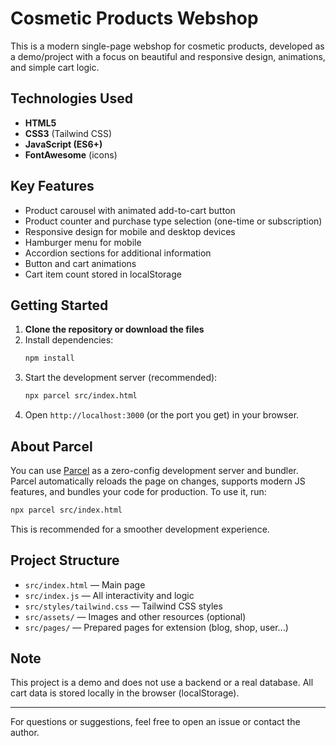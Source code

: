 # Cosmetic Products Webshop

This is a modern single-page webshop for cosmetic products, developed as a demo/project with a focus on beautiful and responsive design, animations, and simple cart logic.

## Technologies Used

- **HTML5**
- **CSS3** (Tailwind CSS)
- **JavaScript (ES6+)**
- **FontAwesome** (icons)

## Key Features

- Product carousel with animated add-to-cart button
- Product counter and purchase type selection (one-time or subscription)
- Responsive design for mobile and desktop devices
- Hamburger menu for mobile
- Accordion sections for additional information
- Button and cart animations
- Cart item count stored in localStorage

## Getting Started

1. **Clone the repository or download the files**
2. Install dependencies:
   ```sh
   npm install
   ```
3. Start the development server (recommended):
   ```sh
   npx parcel src/index.html
   ```
4. Open `http://localhost:3000` (or the port you get) in your browser.

## About Parcel

You can use [Parcel](https://parceljs.org/) as a zero-config development server and bundler. Parcel automatically reloads the page on changes, supports modern JS features, and bundles your code for production. To use it, run:

```sh
npx parcel src/index.html
```

This is recommended for a smoother development experience.

## Project Structure

- `src/index.html` — Main page
- `src/index.js` — All interactivity and logic
- `src/styles/tailwind.css` — Tailwind CSS styles
- `src/assets/` — Images and other resources (optional)
- `src/pages/` — Prepared pages for extension (blog, shop, user...)

## Note

This project is a demo and does not use a backend or a real database. All cart data is stored locally in the browser (localStorage).

---

For questions or suggestions, feel free to open an issue or contact the author.

